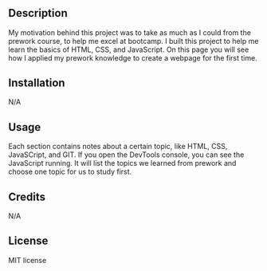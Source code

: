 # <My First Webpage>

## Description

My motivation behind this project was to take as much as I could from the prework course, to help me excel at bootcamp. I built this project to help me learn the basics of HTML, CSS, and JavaScript. On this page you will see how I applied my prework knowledge to create a webpage for the first time.


## Installation

N/A
## Usage

Each section contains notes about a certain topic, like HTML, CSS, JavaSCript, and GIT. If you open the DevTools console, you can see the JavaScript running. It will list the topics we learned from prework and choose one topic for us to study first.

## Credits

N/A

## License

MIT license